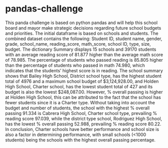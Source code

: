 # pandas-challenge
This panda challenge is based on python pandas and will help this school board and mayor make strategic decisions regarding future school budgets and priorities. The initial dataframe is based on schools and students. The combined dataset contains the following:
Student ID, student name, gender, grade, school_name, reading_score, math_score, school ID, type, size, budget.
The dictionary Summary displays 15 schools and 39170 students with an average reading score of 81.877 higher than the average math score of 78.985. The percentage of students who passed reading is 85.805 higher than the percentage of students who passed in math 74.980, which indicates that the students’ highest score is in reading.
The school summary shows that Bailey High School, District school type, has the highest student total of 4976 and a maximum school budget of $3,124,928.00, and Holden High School, Charter school, has the lowest student total of 427 and its budget is also the lowest $248,087.00. However, % overall passing is higher at Holden High School, this can be attributed to the fact that the school has fewer students since it is a Charter type.
Without taking into account the budget and number of students, the school with the highest % overall passing 91.334 is Cabrera High School, Charter school type, prevailing % reading score 97.039, while the district type school, Rodriguez High School, has the lowest % overall passing 52.988, prevailing % reading score 80.22.
In conclusion, Charter schools have better performance and school size is also a factor in determining performance, with small schools (<1000 students) being the schools with the highest overall passing percentage.
